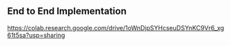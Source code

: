 ## End to End Implementation
https://colab.research.google.com/drive/1oWnDjpSYHcseuDSYnKC9Vr6_xg61t5sa?usp=sharing